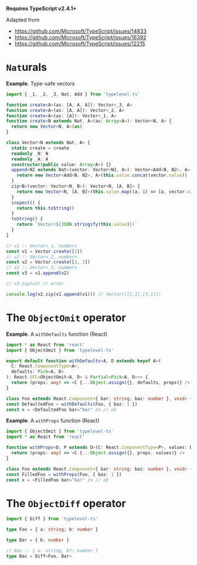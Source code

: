 **Requires TypeScript v2.4.1+**

Adapted from

- https://github.com/Microsoft/TypeScript/issues/14833
- https://github.com/Microsoft/TypeScript/issues/16392
- https://github.com/Microsoft/TypeScript/issues/12215


# `Nat`urals

**Example**. Type-safe vectors

```ts
import { _1, _2, _3, Nat, Add } from 'typelevel-ts'

function create<A>(as: [A, A, A]): Vector<_3, A>
function create<A>(as: [A, A]): Vector<_2, A>
function create<A>(as: [A]): Vector<_1, A>
function create<N extends Nat, A>(as: Array<A>): Vector<N, A> {
  return new Vector<N, A>(as)
}

class Vector<N extends Nat, A> {
  static create = create
  readonly _N: N
  readonly _A: A
  constructor(public value: Array<A>) {}
  append<N2 extends Nat>(vector: Vector<N2, A>): Vector<Add<N, N2>, A> {
    return new Vector<Add<N, N2>, A>(this.value.concat(vector.value))
  }
  zip<B>(vector: Vector<N, B>): Vector<N, [A, B]> {
    return new Vector<N, [A, B]>(this.value.map((a, i) => [a, vector.value[i]] as [A, B]))
  }
  inspect() {
    return this.toString()
  }
  toString() {
    return `Vector(${JSON.stringify(this.value)})`
  }
}

// v1 :: Vector<_1, number>
const v1 = Vector.create([1])
// v2 :: Vector<_2, number>
const v2 = Vector.create([2, 3])
// v3 :: Vector<_3, number>
const v3 = v1.append(v2)

// v3.zip(v2) // error

console.log(v2.zip(v1.append(v1))) // Vector([[2,1],[3,1]])
```

# The `ObjectOmit` operator

**Example**. A `withDefaults` function (React)

```ts
import * as React from 'react'
import { ObjectOmit } from 'typelevel-ts'

export default function withDefaults<A, D extends keyof A>(
  C: React.ComponentType<A>,
  defaults: Pick<A, D>
): React.SFC<ObjectOmit<A, D> & Partial<Pick<A, D>>> {
  return (props: any) => <C {...Object.assign({}, defaults, props)} />
}

class Foo extends React.Component<{ bar: string; baz: number }, void> {}
const DefaultedFoo = withDefaults(Foo, { baz: 1 })
const x = <DefaultedFoo bar="bar" /> // ok
```

**Example**. A `withProps` function (React)

```ts
import { ObjectOmit } from 'typelevel-ts'
import * as React from 'react'

function withProps<D, P extends D>(C: React.ComponentType<P>, values: D): React.SFC<ObjectOmit<P, keyof D>> {
  return (props: any) => <C {...Object.assign({}, props, values)} />
}

class Foo extends React.Component<{ bar: string; baz: number }, void> {}
const FilledFoo = withProps(Foo, { baz: 1 })
const x = <FilledFoo bar="bar" /> // ok
```

# The `ObjectDiff` operator

```ts
import { Diff } from 'typelevel-ts'

type Foo = { a: string; b: number }

type Bar = { b: number }

// Baz :: { a: string, b?: number }
type Baz = Diff<Foo, Bar>
```
